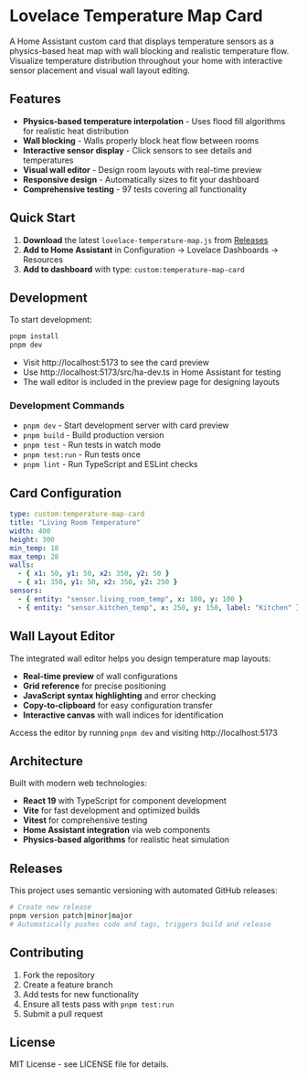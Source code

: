 # Lovelace Temperature Map Card

A Home Assistant custom card that displays temperature sensors as a physics-based heat map with wall blocking and realistic temperature flow. Visualize temperature distribution throughout your home with interactive sensor placement and visual wall layout editing.

## Features

- **Physics-based temperature interpolation** - Uses flood fill algorithms for realistic heat distribution
- **Wall blocking** - Walls properly block heat flow between rooms
- **Interactive sensor display** - Click sensors to see details and temperatures
- **Visual wall editor** - Design room layouts with real-time preview
- **Responsive design** - Automatically sizes to fit your dashboard
- **Comprehensive testing** - 97 tests covering all functionality

## Quick Start

1. **Download** the latest `lovelace-temperature-map.js` from [Releases](../../releases)
2. **Add to Home Assistant** in Configuration → Lovelace Dashboards → Resources
3. **Add to dashboard** with type: `custom:temperature-map-card`

## Development

To start development:

```bash
pnpm install
pnpm dev
```

- Visit http://localhost:5173 to see the card preview
- Use http://localhost:5173/src/ha-dev.ts in Home Assistant for testing
- The wall editor is included in the preview page for designing layouts

### Development Commands

- `pnpm dev` - Start development server with card preview
- `pnpm build` - Build production version
- `pnpm test` - Run tests in watch mode
- `pnpm test:run` - Run tests once
- `pnpm lint` - Run TypeScript and ESLint checks

## Card Configuration

```yaml
type: custom:temperature-map-card
title: "Living Room Temperature"
width: 400
height: 300
min_temp: 18
max_temp: 28
walls:
  - { x1: 50, y1: 50, x2: 350, y2: 50 }
  - { x1: 350, y1: 50, x2: 350, y2: 250 }
sensors:
  - { entity: "sensor.living_room_temp", x: 100, y: 100 }
  - { entity: "sensor.kitchen_temp", x: 250, y: 150, label: "Kitchen" }
```

## Wall Layout Editor

The integrated wall editor helps you design temperature map layouts:

- **Real-time preview** of wall configurations
- **Grid reference** for precise positioning  
- **JavaScript syntax highlighting** and error checking
- **Copy-to-clipboard** for easy configuration transfer
- **Interactive canvas** with wall indices for identification

Access the editor by running `pnpm dev` and visiting http://localhost:5173

## Architecture

Built with modern web technologies:

- **React 19** with TypeScript for component development
- **Vite** for fast development and optimized builds
- **Vitest** for comprehensive testing
- **Home Assistant integration** via web components
- **Physics-based algorithms** for realistic heat simulation

## Releases

This project uses semantic versioning with automated GitHub releases:

```bash
# Create new release
pnpm version patch|minor|major
# Automatically pushes code and tags, triggers build and release
```

## Contributing

1. Fork the repository
2. Create a feature branch
3. Add tests for new functionality
4. Ensure all tests pass with `pnpm test:run`
5. Submit a pull request

## License

MIT License - see LICENSE file for details.
